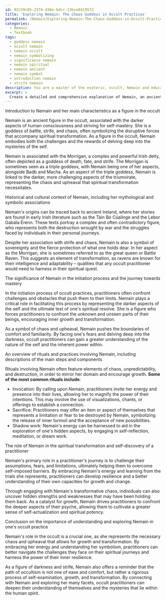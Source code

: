 ```yaml
---
id: 02c59c85-2374-436e-bdcc-23bce8419572
title: 'Exploring Nemain: The Chaos Goddess in Occult Practices'
permalink: /Nemain/Exploring-Nemain-The-Chaos-Goddess-in-Occult-Practices/
categories:
  - Nemain
  - Textbook
tags:
  - goddess nemain
  - occult nemain
  - nemain occult
  - nemain symbolizing
  - significance nemain
  - nemain spiritual
  - nemain ancient
  - nemain symbol
  - introduction nemain
  - strife nemain
description: You are a master of the esoteric, occult, Nemain and education, you have written many textbooks on the subject in ways that provide students with rich and deep understanding of the subject. You are being asked to write textbook-like sections on a topic and you do it with full context, explainability, and reliability in accuracy to the true facts of the topic at hand, in a textbook style that a student would easily be able to learn from, in a rich, engaging, and contextual way. Always include relevant context (such as formulas and history), related concepts, and in a way that someone can gain deep insights from.
excerpt: >
  Create a detailed and comprehensive explanation of Nemain, an ancient figure in the occult, focusing on her significance, history, and role in various rituals and practices. **Please include the following**:\n\n1. Introduction to Nemain and her main characteristics as a figure in the occult.\n2. Historical and cultural context of Nemain, including her mythological and symbolic associations.\n3. The significance of Nemain in the initiation process and the journey towards mastery.\n4. An overview of rituals and practices involving Nemain, including descriptions of the main steps and components.\n5. The role of Nemain in the spiritual transformation and self-discovery of a practitioner.\n6. Conclusion on the importance of understanding and exploring Nemain in one's occult practice. \n\nEnsure accurate representation of occult information and provide a resource that initiates can use to deepen their knowledge and understanding of Nemain.
---
```

Introduction to Nemain and her main characteristics as a figure in the occult

Nemain is an ancient figure in the occult, associated with the darker aspects of human consciousness and striving for self-mastery. She is a goddess of battle, strife, and chaos, often symbolizing the disruptive forces that accompany spiritual transformation. As a figure in the occult, Nemain embodies both the challenges and the rewards of delving deep into the mysteries of the self.

Nemain is associated with the Morrigan, a complex and powerful Irish deity, often depicted as a goddess of death, fate, and strife. The Morrigan is sometimes seen as a triple goddess, with Nemain being one of her aspects, alongside Badb and Macha. As an aspect of the triple goddess, Nemain is linked to the darker, more challenging aspects of the triumvirate, representing the chaos and upheaval that spiritual transformation necessitates.

Historical and cultural context of Nemain, including her mythological and symbolic associations

Nemain's origins can be traced back to ancient Ireland, where her stories are found in early Irish literature such as the Táin Bó Cúailnge and the Lebor Gabála Érenn. These texts portray a complex and often contradictory figure, who represents both the destruction wrought by war and the struggles faced by individuals in their personal journeys.

Despite her association with strife and chaos, Nemain is also a symbol of sovereignty and the fierce protection of what one holds dear. In her aspect as the Morrigan, she is sometimes referred to as the great queen or Battle Raven. This suggests an element of transformation, as ravens are known for their intelligence and adaptability – qualities that any occult practitioner would need to harness in their spiritual quest.

The significance of Nemain in the initiation process and the journey towards mastery

In the initiation process of occult practices, practitioners often confront challenges and obstacles that push them to their limits. Nemain plays a critical role in facilitating this process by representing the darker aspects of the self and the ultimate test of one's spiritual resolve. She is a figure who forces practitioners to confront the unknown and unseen parts of their beings, encouraging inner growth and transformation.

As a symbol of chaos and upheaval, Nemain pushes the boundaries of comfort and familiarity. By facing one's fears and delving deep into the darkness, occult practitioners can gain a greater understanding of the nature of the self and the inherent power within.

An overview of rituals and practices involving Nemain, including descriptions of the main steps and components

Rituals involving Nemain often feature elements of chaos, unpredictability, and destruction, in order to mirror her domain and encourage growth. **Some of the most common rituals include**:

- Invocation: By calling upon Nemain, practitioners invite her energy and presence into their lives, allowing her to magnify the power of their intentions. This may involve the use of visualizations, chants, or offerings to establish a connection.
- Sacrifice: Practitioners may offer an item or aspect of themselves that represents a limitation or fear to be destroyed by Nemain, symbolizing the release of inner turmoil and the acceptance of new possibilities.
- Shadow work: Nemain's energy can be harnessed to aid in the exploration of one's hidden aspects, by engaging in self-reflection, meditation, or dream work.

The role of Nemain in the spiritual transformation and self-discovery of a practitioner

Nemain's primary role in a practitioner's journey is to challenge their assumptions, fears, and limitations, ultimately helping them to overcome self-imposed barriers. By embracing Nemain's energy and learning from the trials she represents, practitioners can develop resilience and a better understanding of their own capacities for growth and change.

Through engaging with Nemain's transformative chaos, individuals can also uncover hidden strengths and weaknesses that may have been holding them back. As a catalyst for growth, Nemain drives practitioners to confront the deeper aspects of their psyche, allowing them to cultivate a greater sense of self-actualization and spiritual potency.

Conclusion on the importance of understanding and exploring Nemain in one's occult practice

Nemain's role in the occult is a crucial one, as she represents the necessary chaos and upheaval that allows for growth and transformation. By embracing her energy and understanding her symbolism, practitioners can better navigate the challenges they face on their spiritual journeys and harness the power of their inner resilience.

As a figure of darkness and strife, Nemain also offers a reminder that the path of occultism is not one of ease and comfort, but rather a rigorous process of self-examination, growth, and transformation. By connecting with Nemain and exploring her many facets, occult practitioners can deepen their understanding of themselves and the mysteries that lie within the human spirit.
